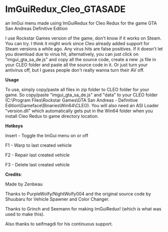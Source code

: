 # ImGuiRedux_Cleo_GTASADE
an ImGui menu made using ImGuiRedux for Cleo Redux for the game GTA San Andreas Definitive Edition

I use Rockstar Games version of the game, don't know if it works on Steam. You can try. I think it might work since Cleo already added support for Steam versions a while ago. Any virus hits are false positives. If it doesn't let you download due to virus hit, alternatively, you can just click on "imgui_gta_sa_de.js" and copy all the source code, create a new .js file in your CLEO folder and paste all the source code in it. Or just turn your antivirus off, but I guess people don't really wanna turn their AV off.

**Usage**

To use, simply copy/paste all files in zip folder to CLEO folder for your game. So copy/paste "imgui_gta_sa_de.js" and "data" to your CLEO folder (C:\Program Files\Rockstar Games\GTA San Andreas - Definitive Edition\Gameface\Binaries\Win64\CLEO). You will also need an ASI Loader "version.dll" which automatically gets put in the Win64 folder when you install Cleo Redux to game directory location. 

**Hotkeys**

Insert - Toggle the ImGui menu on or off

F1 - Warp to last created vehicle

F2 - Repair last created vehicle

F3 - Delete last created vehicle

**Credits**:

Made by Zenbeau

Thanks to PurpleWolfy/NightWolfy004 and the original source code by Shuubaru for Vehicle Spawner and Color Changer.

Thanks to Grinch and Seemann for making ImGuiRedux! (which is what was used to make this).

Also thanks to seifmagdi for his continuous support.
